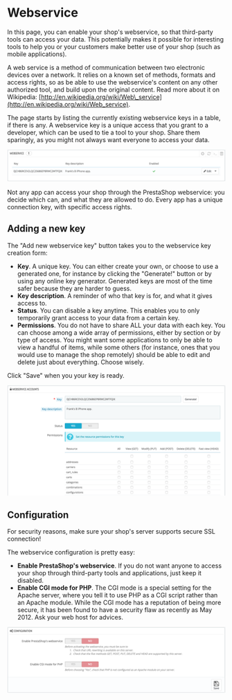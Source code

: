 # Webservice

In this page, you can enable your shop's webservice, so that third-party tools can access your data. This potentially makes it possible for interesting tools to help you or your customers make better use of your shop \(such as mobile applications\).

A web service is a method of communication between two electronic devices over a network. It relies on a known set of methods, formats and access rights, so as be able to use the webservice's content on any other authorized tool, and build upon the original content. Read more about it on Wikipedia: [http://en.wikipedia.org/wiki/Web\_service](http://en.wikipedia.org/wiki/Web_service).

The page starts by listing the currently existing webservice keys in a table, if there is any. A webservice key is a unique access that you grant to a developer, which can be used to tie a tool to your shop. Share them sparingly, as you might not always want everyone to access your data.

![](../../../.gitbook/assets/43417629%20%284%29%20%284%29.png)

Not any app can access your shop through the PrestaShop webservice: you decide which can, and what they are allowed to do. Every app has a unique connection key, with specific access rights.

## Adding a new key <a id="Webservice-Addinganewkey"></a>

The "Add new webservice key" button takes you to the webservice key creation form:

* **Key**. A unique key. You can either create your own, or choose to use a generated one, for instance by clicking the "Generate!" button or by using any online key generator. Generated keys are most of the time safer because they are harder to guess.
* **Key description**. A reminder of who that key is for, and what it gives access to.
* **Status**. You can disable a key anytime. This enables you to only temporarily grant access to your data from a certain key.
* **Permissions**. You do not have to share ALL your data with each key. You can choose among a wide array of permissions, either by section or by type of access. You might want some applications to only be able to view a handful of items, while some others \(for instance, ones that you would use to manage the shop remotely\) should be able to edit and delete just about everything. Choose wisely.

Click "Save" when you your key is ready.

![](../../../.gitbook/assets/43417631%20%284%29%20%284%29%20%284%29.png)

## Configuration <a id="Webservice-Configuration"></a>

For security reasons, make sure your shop's server supports secure SSL connection!

The webservice configuration is pretty easy:

* **Enable PrestaShop's webservice**. If you do not want anyone to access your shop through third-party tools and applications, just keep it disabled.
* **Enable CGI mode for PHP**. The CGI mode is a special setting for the Apache server, where you tell it to use PHP as a CGI script rather than an Apache module. While the CGI mode has a reputation of being more secure, it has been found to have a security flaw as recently as May 2012. Ask your web host for advices.

![](../../../.gitbook/assets/43417632%20%284%29%20%284%29%20%284%29.png)

